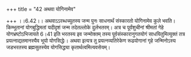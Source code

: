 +++
title = "42 अथवा योगिनामेव"

+++
।।6.42।। अथवाऽऽरब्धच्युतस्य जन्म पुनः साधनार्थं संस्कारतो योगिनामेव कुले
भवति। किम्भूतानां योगबुद्धिमतां यदीदृशं जन्म तदेतल्लोके दुर्लभतरम्। अत्र
च पूर्वंशुचीनां श्रीमतां गेहे योगभ्रष्टोऽभिजायते 6।41 इति भरतस्य इव
जन्मोक्तम् तस्य पूर्वसंस्कारानुगतयोगं साधयितुमित्युक्तं तत्र
प्रयत्नाद्यतमानस्यैव भूयो योगसिद्धेः। अथवा इत्यत्र तु प्रयत्नव्यतिरेकेण
रूढयोगानां गृहे जन्मिनोऽस्य जडभरतस्य ब्रह्मसुतस्येव योगसिद्ध्या
कृतार्थत्वमित्यवसेयम्।
